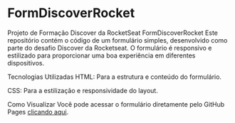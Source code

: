 # FormDiscoverRocket
Projeto de Formação Discover da RocketSeat
FormDiscoverRocket
Este repositório contém o código de um formulário simples, desenvolvido como parte do desafio Discover da Rocketseat. O formulário é responsivo e estilizado para proporcionar uma boa experiência em diferentes dispositivos.

Tecnologias Utilizadas
HTML: Para a estrutura e conteúdo do formulário.

CSS: Para a estilização e responsividade do layout.

Como Visualizar
Você pode acessar o formulário diretamente pelo GitHub Pages [clicando aqui](https://www.google.com/search?q=https://anaramil.github.io/FormDiscoverRocket/).

